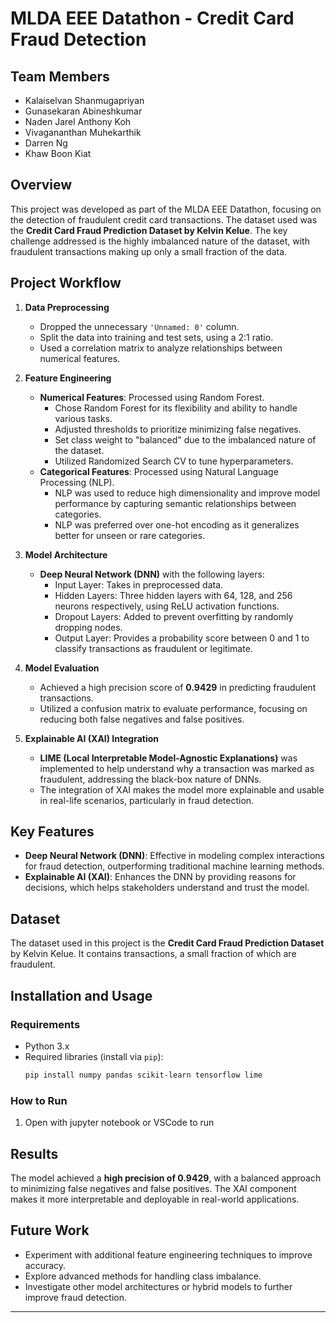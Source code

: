 # MLDA EEE Datathon - Credit Card Fraud Detection

## Team Members
- Kalaiselvan Shanmugapriyan
- Gunasekaran Abineshkumar
- Naden Jarel Anthony Koh
- Vivagananthan Muhekarthik
- Darren Ng
- Khaw Boon Kiat

## Overview

This project was developed as part of the MLDA EEE Datathon, focusing on the detection of fraudulent credit card transactions. The dataset used was the **Credit Card Fraud Prediction Dataset by Kelvin Kelue**. The key challenge addressed is the highly imbalanced nature of the dataset, with fraudulent transactions making up only a small fraction of the data. 

## Project Workflow

1. **Data Preprocessing**
    - Dropped the unnecessary `'Unnamed: 0'` column.
    - Split the data into training and test sets, using a 2:1 ratio.
    - Used a correlation matrix to analyze relationships between numerical features.

2. **Feature Engineering**
    - **Numerical Features**: Processed using Random Forest. 
        - Chose Random Forest for its flexibility and ability to handle various tasks.
        - Adjusted thresholds to prioritize minimizing false negatives.
        - Set class weight to "balanced" due to the imbalanced nature of the dataset.
        - Utilized Randomized Search CV to tune hyperparameters.
    - **Categorical Features**: Processed using Natural Language Processing (NLP).
        - NLP was used to reduce high dimensionality and improve model performance by capturing semantic relationships between categories.
        - NLP was preferred over one-hot encoding as it generalizes better for unseen or rare categories.

3. **Model Architecture**
    - **Deep Neural Network (DNN)** with the following layers:
        - Input Layer: Takes in preprocessed data.
        - Hidden Layers: Three hidden layers with 64, 128, and 256 neurons respectively, using ReLU activation functions.
        - Dropout Layers: Added to prevent overfitting by randomly dropping nodes.
        - Output Layer: Provides a probability score between 0 and 1 to classify transactions as fraudulent or legitimate.

4. **Model Evaluation**
    - Achieved a high precision score of **0.9429** in predicting fraudulent transactions.
    - Utilized a confusion matrix to evaluate performance, focusing on reducing both false negatives and false positives.

5. **Explainable AI (XAI) Integration**
    - **LIME (Local Interpretable Model-Agnostic Explanations)** was implemented to help understand why a transaction was marked as fraudulent, addressing the black-box nature of DNNs.
    - The integration of XAI makes the model more explainable and usable in real-life scenarios, particularly in fraud detection.

## Key Features
- **Deep Neural Network (DNN)**: Effective in modeling complex interactions for fraud detection, outperforming traditional machine learning methods.
- **Explainable AI (XAI)**: Enhances the DNN by providing reasons for decisions, which helps stakeholders understand and trust the model.

## Dataset
The dataset used in this project is the **Credit Card Fraud Prediction Dataset** by Kelvin Kelue. It contains transactions, a small fraction of which are fraudulent.

## Installation and Usage

### Requirements
- Python 3.x
- Required libraries (install via `pip`):
  ```bash
  pip install numpy pandas scikit-learn tensorflow lime
  ```

### How to Run
1. Open with jupyter notebook or VSCode to run

## Results
The model achieved a **high precision of 0.9429**, with a balanced approach to minimizing false negatives and false positives. The XAI component makes it more interpretable and deployable in real-world applications.

## Future Work
- Experiment with additional feature engineering techniques to improve accuracy.
- Explore advanced methods for handling class imbalance.
- Investigate other model architectures or hybrid models to further improve fraud detection.

---

